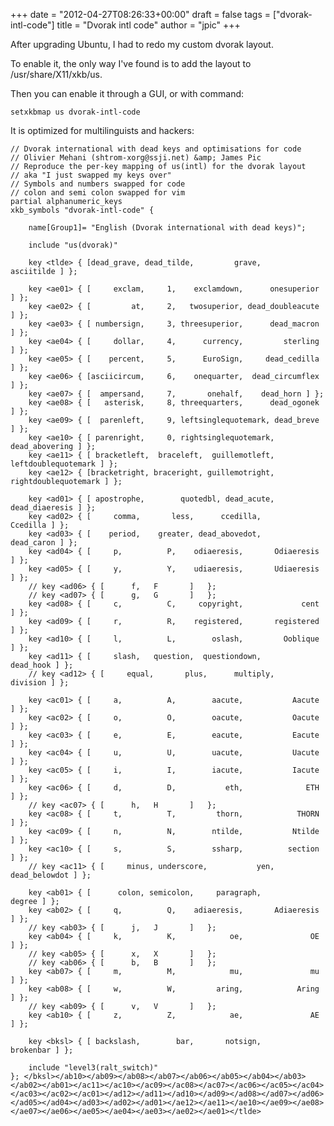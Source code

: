 +++
date = "2012-04-27T08:26:33+00:00"
draft = false
tags = ["dvorak-intl-code"]
title = "Dvorak intl code"
author = "jpic"
+++

After upgrading Ubuntu, I had to redo my custom dvorak layout.

To enable it, the only way I've found is to add the layout to /usr/share/X11/xkb/us.

Then you can enable it through a GUI, or with command:

    setxkbmap us dvorak-intl-code

It is optimized for multilinguists and hackers:

    // Dvorak international with dead keys and optimisations for code
    // Olivier Mehani (shtrom-xorg@ssji.net) &amp; James Pic
    // Reproduce the per-key mapping of us(intl) for the dvorak layout
    // aka "I just swapped my keys over"
    // Symbols and numbers swapped for code
    // colon and semi colon swapped for vim
    partial alphanumeric_keys
    xkb_symbols "dvorak-intl-code" {

        name[Group1]= "English (Dvorak international with dead keys)";

        include "us(dvorak)"

        key <tlde> { [dead_grave, dead_tilde,         grave,       asciitilde ] };

        key <ae01> { [     exclam,     1,    exclamdown,      onesuperior ] };
        key <ae02> { [         at,     2,   twosuperior, dead_doubleacute ] };
        key <ae03> { [ numbersign,     3, threesuperior,      dead_macron ] };
        key <ae04> { [     dollar,     4,      currency,         sterling ] };
        key <ae05> { [    percent,     5,      EuroSign,     dead_cedilla ] };
        key <ae06> { [asciicircum,     6,    onequarter,  dead_circumflex ] };
        key <ae07> { [  ampersand,     7,       onehalf,    dead_horn ] };
        key <ae08> { [   asterisk,     8, threequarters,      dead_ogonek ] };
        key <ae09> { [  parenleft,     9, leftsinglequotemark, dead_breve ] };
        key <ae10> { [ parenright,     0, rightsinglequotemark, dead_abovering ] };
        key <ae11> { [ bracketleft,  braceleft,  guillemotleft, leftdoublequotemark ] };
        key <ae12> { [bracketright, braceright, guillemotright, rightdoublequotemark ] };

        key <ad01> { [ apostrophe,        quotedbl, dead_acute, dead_diaeresis ] };
        key <ad02> { [     comma,       less,      ccedilla,         Ccedilla ] };
        key <ad03> { [    period,    greater, dead_abovedot,       dead_caron ] };
        key <ad04> { [     p,          P,    odiaeresis,       Odiaeresis ] };
        key <ad05> { [     y,          Y,    udiaeresis,       Udiaeresis ] };
        // key <ad06> { [      f,   F       ]   };
        // key <ad07> { [      g,   G       ]   };
        key <ad08> { [     c,          C,     copyright,             cent ] };
        key <ad09> { [     r,          R,    registered,       registered ] };
        key <ad10> { [     l,          L,        oslash,         Ooblique ] };
        key <ad11> { [     slash,   question,  questiondown,        dead_hook ] };
        // key <ad12> { [     equal,       plus,      multiply,         division ] };

        key <ac01> { [     a,          A,        aacute,           Aacute ] };
        key <ac02> { [     o,          O,        oacute,           Oacute ] };
        key <ac03> { [     e,          E,        eacute,           Eacute ] };
        key <ac04> { [     u,          U,        uacute,           Uacute ] };
        key <ac05> { [     i,          I,        iacute,           Iacute ] };
        key <ac06> { [     d,          D,           eth,              ETH ] };
        // key <ac07> { [      h,   H       ]   };
        key <ac08> { [     t,          T,         thorn,            THORN ] };
        key <ac09> { [     n,          N,        ntilde,           Ntilde ] };
        key <ac10> { [     s,          S,        ssharp,          section ] };
        // key <ac11> { [     minus, underscore,           yen,    dead_belowdot ] };

        key <ab01> { [      colon, semicolon,     paragraph,           degree ] };
        key <ab02> { [     q,          Q,    adiaeresis,       Adiaeresis ] };
        // key <ab03> { [      j,   J       ]   };
        key <ab04> { [     k,          K,            oe,               OE ] };
        // key <ab05> { [      x,   X       ]   };
        // key <ab06> { [      b,   B       ]   };
        key <ab07> { [     m,          M,            mu,               mu ] };
        key <ab08> { [     w,          W,         aring,            Aring ] };
        // key <ab09> { [      v,   V       ]   };
        key <ab10> { [     z,          Z,            ae,               AE ] };

        key <bksl> { [ backslash,        bar,       notsign,        brokenbar ] };

        include "level3(ralt_switch)"
    }; </bksl></ab10></ab09></ab08></ab07></ab06></ab05></ab04></ab03></ab02></ab01></ac11></ac10></ac09></ac08></ac07></ac06></ac05></ac04></ac03></ac02></ac01></ad12></ad11></ad10></ad09></ad08></ad07></ad06></ad05></ad04></ad03></ad02></ad01></ae12></ae11></ae10></ae09></ae08></ae07></ae06></ae05></ae04></ae03></ae02></ae01></tlde>

